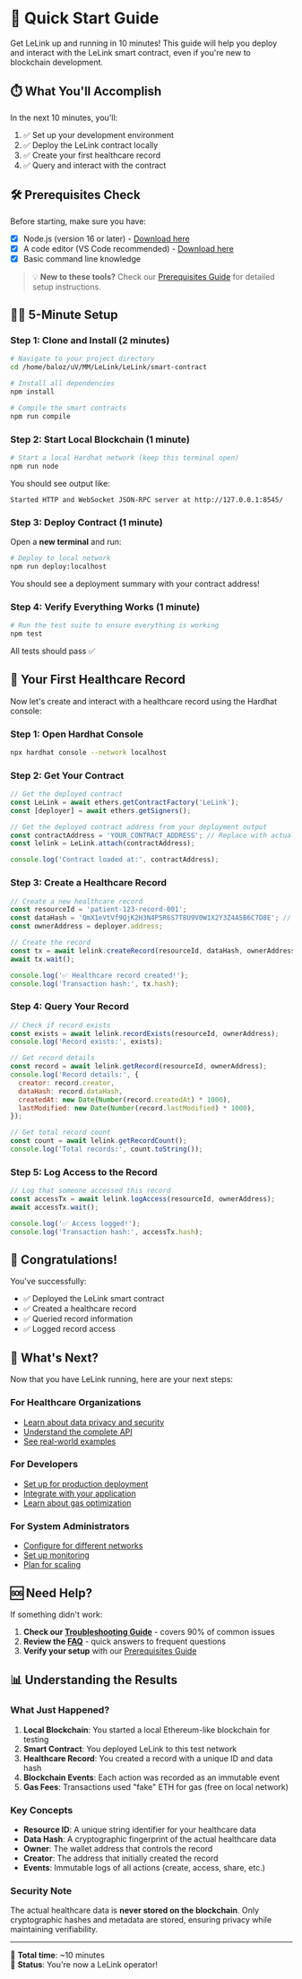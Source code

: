 # 🚀 Quick Start Guide

Get LeLink up and running in 10 minutes! This guide will help you deploy and interact with the LeLink smart contract, even if you're new to blockchain development.

## ⏱️ What You'll Accomplish

In the next 10 minutes, you'll:

1. ✅ Set up your development environment
2. ✅ Deploy the LeLink contract locally
3. ✅ Create your first healthcare record
4. ✅ Query and interact with the contract

## 🛠️ Prerequisites Check

Before starting, make sure you have:

- [x] Node.js (version 16 or later) - [Download here](https://nodejs.org/)
- [x] A code editor (VS Code recommended) - [Download here](https://code.visualstudio.com/)
- [x] Basic command line knowledge

> 💡 **New to these tools?** Check our [Prerequisites Guide](./prerequisites.md) for detailed setup instructions.

## 🏃‍♂️ 5-Minute Setup

### Step 1: Clone and Install (2 minutes)

```bash
# Navigate to your project directory
cd /home/baloz/uV/MM/LeLink/LeLink/smart-contract

# Install all dependencies
npm install

# Compile the smart contracts
npm run compile
```

### Step 2: Start Local Blockchain (1 minute)

```bash
# Start a local Hardhat network (keep this terminal open)
npm run node
```

You should see output like:

```
Started HTTP and WebSocket JSON-RPC server at http://127.0.0.1:8545/
```

### Step 3: Deploy Contract (1 minute)

Open a **new terminal** and run:

```bash
# Deploy to local network
npm run deploy:localhost
```

You should see a deployment summary with your contract address!

### Step 4: Verify Everything Works (1 minute)

```bash
# Run the test suite to ensure everything is working
npm test
```

All tests should pass ✅

## 🎯 Your First Healthcare Record

Now let's create and interact with a healthcare record using the Hardhat console:

### Step 1: Open Hardhat Console

```bash
npx hardhat console --network localhost
```

### Step 2: Get Your Contract

```javascript
// Get the deployed contract
const LeLink = await ethers.getContractFactory('LeLink');
const [deployer] = await ethers.getSigners();

// Get the deployed contract address from your deployment output
const contractAddress = 'YOUR_CONTRACT_ADDRESS'; // Replace with actual address
const lelink = LeLink.attach(contractAddress);

console.log('Contract loaded at:', contractAddress);
```

### Step 3: Create a Healthcare Record

```javascript
// Create a new healthcare record
const resourceId = 'patient-123-record-001';
const dataHash = 'QmX1eVtVf9QjK2H3N4P5R6S7T8U9V0W1X2Y3Z4A5B6C7D8E'; // Example hash
const ownerAddress = deployer.address;

// Create the record
const tx = await lelink.createRecord(resourceId, dataHash, ownerAddress);
await tx.wait();

console.log('✅ Healthcare record created!');
console.log('Transaction hash:', tx.hash);
```

### Step 4: Query Your Record

```javascript
// Check if record exists
const exists = await lelink.recordExists(resourceId, ownerAddress);
console.log('Record exists:', exists);

// Get record details
const record = await lelink.getRecord(resourceId, ownerAddress);
console.log('Record details:', {
  creator: record.creator,
  dataHash: record.dataHash,
  createdAt: new Date(Number(record.createdAt) * 1000),
  lastModified: new Date(Number(record.lastModified) * 1000),
});

// Get total record count
const count = await lelink.getRecordCount();
console.log('Total records:', count.toString());
```

### Step 5: Log Access to the Record

```javascript
// Log that someone accessed this record
const accessTx = await lelink.logAccess(resourceId, ownerAddress);
await accessTx.wait();

console.log('✅ Access logged!');
console.log('Transaction hash:', accessTx.hash);
```

## 🎉 Congratulations!

You've successfully:

- ✅ Deployed the LeLink smart contract
- ✅ Created a healthcare record
- ✅ Queried record information
- ✅ Logged record access

## 🔄 What's Next?

Now that you have LeLink running, here are your next steps:

### For Healthcare Organizations

- [Learn about data privacy and security](./security.md)
- [Understand the complete API](./api-reference.md)
- [See real-world examples](./examples.md)

### For Developers

- [Set up for production deployment](./deployment-guide.md)
- [Integrate with your application](./interaction-guide.md)
- [Learn about gas optimization](./gas-optimization.md)

### For System Administrators

- [Configure for different networks](./configuration.md)
- [Set up monitoring](./monitoring-guide.md)
- [Plan for scaling](./architecture.md)

## 🆘 Need Help?

If something didn't work:

1. **Check our [Troubleshooting Guide](./troubleshooting.md)** - covers 90% of common issues
2. **Review the [FAQ](./faq.md)** - quick answers to frequent questions
3. **Verify your setup** with our [Prerequisites Guide](./prerequisites.md)

## 📊 Understanding the Results

### What Just Happened?

1. **Local Blockchain**: You started a local Ethereum-like blockchain for testing
2. **Smart Contract**: You deployed LeLink to this test network
3. **Healthcare Record**: You created a record with a unique ID and data hash
4. **Blockchain Events**: Each action was recorded as an immutable event
5. **Gas Fees**: Transactions used "fake" ETH for gas (free on local network)

### Key Concepts

- **Resource ID**: A unique string identifier for your healthcare data
- **Data Hash**: A cryptographic fingerprint of the actual healthcare data
- **Owner**: The wallet address that controls the record
- **Creator**: The address that initially created the record
- **Events**: Immutable logs of all actions (create, access, share, etc.)

### Security Note

The actual healthcare data is **never stored on the blockchain**. Only cryptographic hashes and metadata are stored, ensuring privacy while maintaining verifiability.

---

🎯 **Total time**: ~10 minutes  
🎉 **Status**: You're now a LeLink operator!
